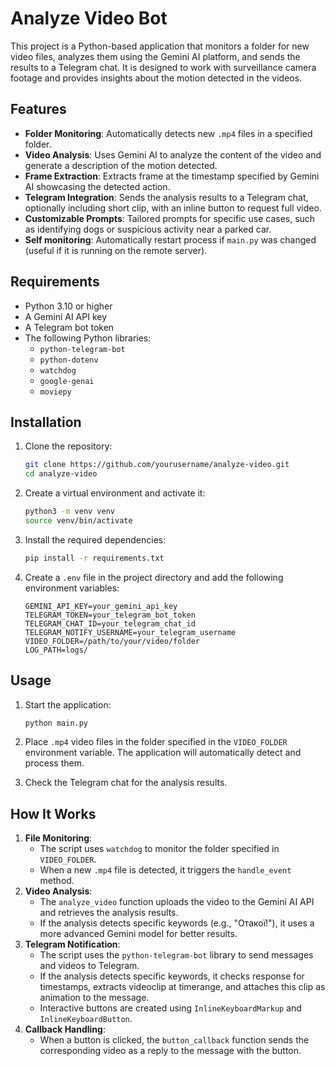 # Analyze Video Bot

This project is a Python-based application that monitors a folder for new video files, analyzes them using the Gemini AI platform, and sends the results to a Telegram chat. It is designed to work with surveillance camera footage and provides insights about the motion detected in the videos.

## Features

- **Folder Monitoring**: Automatically detects new `.mp4` files in a specified folder.
- **Video Analysis**: Uses Gemini AI to analyze the content of the video and generate a description of the motion detected.
- **Frame Extraction**: Extracts frame at the timestamp specified by Gemini AI showcasing the detected action.
- **Telegram Integration**: Sends the analysis results to a Telegram chat, optionally including short clip, with an inline button to request full video.
- **Customizable Prompts**: Tailored prompts for specific use cases, such as identifying dogs or suspicious activity near a parked car.
- **Self monitoring**: Automatically restart process if `main.py` was changed (useful if it is running on the remote server).

## Requirements

- Python 3.10 or higher
- A Gemini AI API key
- A Telegram bot token
- The following Python libraries:
  - `python-telegram-bot`
  - `python-dotenv`
  - `watchdog`
  - `google-genai`
  - `moviepy`

## Installation

1. Clone the repository:
   ```bash
   git clone https://github.com/yourusername/analyze-video.git
   cd analyze-video
   ```

2. Create a virtual environment and activate it:
   ```bash
   python3 -m venv venv
   source venv/bin/activate
   ```

3. Install the required dependencies:
   ```bash
   pip install -r requirements.txt
   ```

4. Create a `.env` file in the project directory and add the following environment variables:
   ```env
   GEMINI_API_KEY=your_gemini_api_key
   TELEGRAM_TOKEN=your_telegram_bot_token
   TELEGRAM_CHAT_ID=your_telegram_chat_id
   TELEGRAM_NOTIFY_USERNAME=your_telegram_username
   VIDEO_FOLDER=/path/to/your/video/folder
   LOG_PATH=logs/
   ```

## Usage

1. Start the application:
   ```bash
   python main.py
   ```

2. Place `.mp4` video files in the folder specified in the `VIDEO_FOLDER` environment variable. The application will automatically detect and process them.

3. Check the Telegram chat for the analysis results.

## How It Works

1. **File Monitoring**: 
    - The script uses `watchdog` to monitor the folder specified in `VIDEO_FOLDER`.
    - When a new `.mp4` file is detected, it triggers the `handle_event` method.
2. **Video Analysis**: 
    - The `analyze_video` function uploads the video to the Gemini AI API and retrieves the analysis results.
    - If the analysis detects specific keywords (e.g., "Отакої!"), it uses a more advanced Gemini model for better results.
3. **Telegram Notification**: 
    - The script uses the `python-telegram-bot` library to send messages and videos to Telegram.
    - If the analysis detects specific keywords, it checks response for timestamps, extracts videoclip at timerange, and attaches this clip as animation to the message.
    - Interactive buttons are created using `InlineKeyboardMarkup` and `InlineKeyboardButton`.
4. **Callback Handling**: 
    - When a button is clicked, the `button_callback` function sends the corresponding video as a reply to the message with the button.